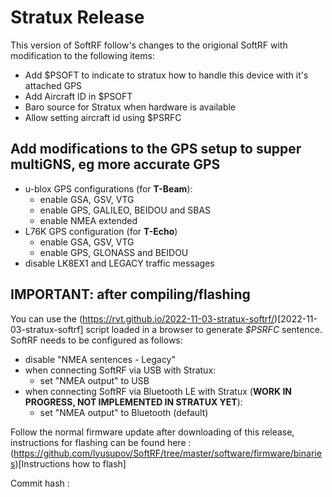 # Stratux Release

This version of SoftRF follow's changes to the origional SoftRF with modification to the following items:

- Add $PSOFT to indicate to stratux how to handle this device with it's attached GPS
- Add Aircraft ID in $PSOFT
- Baro source for Stratux when hardware is available
- Allow setting aircraft id using $PSRFC

## Add modifications to the GPS setup to supper multiGNS, eg more accurate GPS

- u-blox GPS configurations (for **T-Beam**):
    - enable GSA, GSV, VTG
    - enable GPS, GALILEO, BEIDOU and SBAS
    - enable NMEA extended
- L76K GPS configuration (for **T-Echo**)
    - enable GSA, GSV, VTG
    - enable GPS, GLONASS and BEIDOU
- disable LK8EX1 and LEGACY traffic messages

## **IMPORTANT**: after compiling/flashing

You can use the (https://rvt.github.io/2022-11-03-stratux-softrf/)[2022-11-03-stratux-softrf] script loaded in a browser to generate *$PSRFC* sentence.
SoftRF needs to be configured as follows:

- disable "NMEA sentences - Legacy"
- when connecting SoftRF via USB with Stratux:
    - set "NMEA output" to USB
- when connecting SoftRF via Bluetooth LE with Stratux (**WORK IN PROGRESS, NOT IMPLEMENTED IN STRATUX YET**):
    - set "NMEA output" to Bluetooth (default)

Follow the normal firmware update after downloading of this release, instructions for flashing can be found here : (https://github.com/lyusupov/SoftRF/tree/master/software/firmware/binaries)[Instructions how to flash]

Commit hash : 